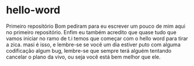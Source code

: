 # hello-word
Primeiro repositório 
Bom pediram para eu escrever um pouco de mim aqui no primeiro repositório.
Enfim eu também acredito que quase tudo que vamos iniciar no ramo de t.i temos que começar com o hello word para tirar a zica.
masi é isso, e lembre-se se você um dia estiver puto com alguma codificação algum bug, lembre-se que sempre terá alguém tentando cancelar o plano da vivo, ou seja você está bem melhor que ele.
